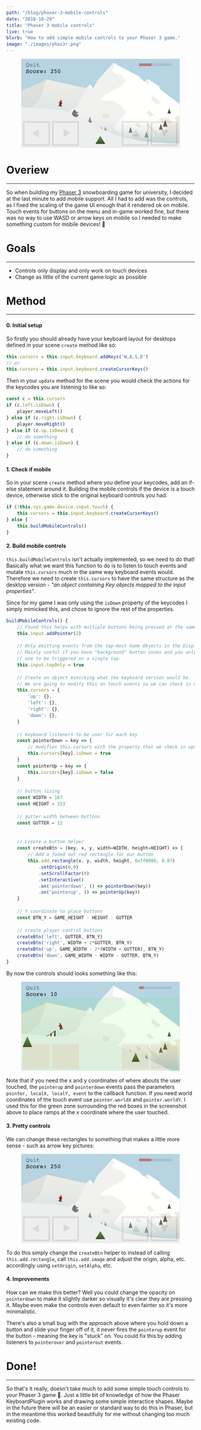 ```yaml
---
path: "/blog/phaser-3-mobile-controls"
date: "2018-10-29"
title: "Phaser 3 mobile controls"
live: true
blurb: "How to add simple mobile controls to your Phaser 3 game."
image: "./images/phas3r.png"
---
```


<figure>
	<img src="images/board-with-friends/mobile-controls-final.png" />
</figure>

# Overiew
---
So when building my [Phaser 3](https://phaser.io/phaser3) snowboarding game for university, I decided at the last minute to add mobile support. All I had to add was the controls, as I fixed the scaling of the game UI enough that it rendered ok on mobile. Touch events for buttons on the menu and in-game worked fine, but there was no way to use WASD or arrow keys on mobile so I needed to make something custom for mobile devices! 📱


# Goals
---
- Controls only display and only work on touch devices
- Change as little of the current game logic as possible


# Method
---

#### 0. Initial setup
So firstly you should already have your keyboard layout for desktops defined in your scene `create` method like so:

```js
this.cursors = this.input.keyboard.addKeys('W,A,S,D')
// or
this.cursors = this.input.keyboard.createCursorKeys()
```

Then in your `update` method for the scene you would check the actions for the keycodes you are listening to like so:

```js
const c = this.cursors
if (c.left.isDown) {
	player.moveLeft()
} else if (c.right.isDown) {
	player.moveRight()
} else if (c.up.isDown) {
	// do something
} else if (c.down.isDown) {
	// do something
}
```

#### 1. Check if mobile

So in your scene `create` method where you define your keycodes, add an if-else statement around it. Building the mobile controls if the device is a touch device, otherwise stick to the original keyboard controls you had.

```js
if (!this.sys.game.device.input.touch) {
	this.cursors = this.input.keyboard.createCursorKeys()
} else {
	this.buildMobileControls()
}
```

#### 2. Build mobile controls

`this.buildMobileControls` isn't actually implemented, so we need to do that! Basically what we want this function to do is to listen to touch events and mutate `this.cursors` much in the same way keyboard events would. Therefore we need to create `this.cursors` to have the same structure as the desktop version - _"an object containing Key objects mapped to the input properties"_.

Since for my game I was only using the `isDown` property of the keycodes I simply mimicked this, and chose to ignore the rest of the properties.

```js
buildMobileControls() {
	// Found this helps with multiple buttons being pressed at the same time on mobile
	this.input.addPointer(2)

	// Only emitting events from the top-most Game Objects in the Display List.
	// Mainly useful if you have "background" button zones and you only want 
	// one to be triggered on a single tap.
	this.input.topOnly = true
	
	// Create an object mimicking what the keyboard version would be.
	// We are going to modify this on touch events so we can check in our update() loop
	this.cursors = {
		'up': {},
		'left': {},
		'right': {},
		'down': {},
	}
	
	// keyboard listeners to be user for each key
	const pointerDown = key => {
		// modifies this.cursors with the property that we check in update() method
		this.cursors[key].isDown = true
	}
	const pointerUp = key => {
		this.cursors[key].isDown = false
	}
	
	// button sizing
	const WIDTH = 167
	const HEIGHT = 153

	// gutter width between buttons
	const GUTTER = 12
	

	// Create a button helper
	const createBtn = (key, x, y, width=WIDTH, height=HEIGHT) => {
		// Add a faded out red rectangle for our button
		this.add.rectangle(x, y, width, height, 0xff0000, 0.07)
			.setOrigin(0,0)
			.setScrollFactor(0)
			.setInteractive()
			.on('pointerdown', () => pointerDown(key))
			.on('pointerup', () => pointerUp(key))
	}
	
	// Y coordinate to place buttons
	const BTN_Y = GAME_HEIGHT - HEIGHT - GUTTER

	// create player control buttons
	createBtn('left', GUTTER, BTN_Y)
	createBtn('right', WIDTH + 2*GUTTER, BTN_Y)
	createBtn('up', GAME_WIDTH - 2*(WIDTH + GUTTER), BTN_Y)
	createBtn('down', GAME_WIDTH - WIDTH - GUTTER, BTN_Y)
}
```

By now the controls should looks something like this:

<figure>
	<img src="images/board-with-friends/mobile-controls.png" />
</figure>


Note that if you need the x and y coordinates of where abouts the user touched, the `pointerup` and `pointerdown` events pass the parameters `pointer, localX, localY, event` to the callback function. If you need world coordinates of the touch event use `pointer.worldX` and `pointer.worldY`. I used this for the green zone surrounding the red boxes in the screenshot above to place ramps at the x coordinate where the user touched.


#### 3. Pretty controls

We can change these rectangles to something that makes a little more sense - such as arrow key pictures:

<figure>
	<img src="images/board-with-friends/mobile-controls-final.png" />
</figure>

To do this simply change the `createBtn` helper to instead of calling `this.add.rectangle`, call `this.add.image` and adjust the origin, alpha, etc. accordingly using `setOrigin`, `setAlpha`, etc.


#### 4. Improvements

How can we make this better? Well you could change the opacity on `pointerdown` to make it slightly darker so visually it's clear they are pressing it. Maybe even make the controls even default to even fainter so it's more minimalistic.

There's also a small bug with the approach above where you hold down a button and slide your finger off of it, it never fires the `pointerup` event for the button - meaning the key is "stuck" on. You could fix this by adding listeners to `pointerover` and `pointerout` events.


# Done!
---

So that's it really, doesn't take much to add some simple touch controls to your Phaser 3 game 🐯. Just a little bit of knowledge of how the Phaser KeyboardPlugin works and drawing some simple interactice shapes. Maybe in the future there will be an easier or standard way to do this in Phaser, but in the meantime this worked beautifully for me without changing too much existing code.


